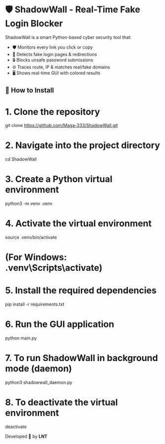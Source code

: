 # 🛡️ ShadowWall - Real-Time Fake Login Blocker

ShadowWall is a smart Python-based cyber security tool that:

- 🛡️ Monitors every link you click or copy
- 🔗 Detects fake login pages & redirections
- 🔒 Blocks unsafe password submissions
- 🌐 Traces route, IP & matches real/fake domains
- 🖥️ Shows real-time GUI with colored results

## 🔧 How to Install
# 1. Clone the repository
git clone https://github.com/Maga-333/ShadowWall.git

# 2. Navigate into the project directory
cd ShadowWall

# 3. Create a Python virtual environment
python3 -m venv .venv

# 4. Activate the virtual environment
source .venv/bin/activate
# (For Windows: .venv\Scripts\activate)

# 5. Install the required dependencies
pip install -r requirements.txt

# 6. Run the GUI application
python main.py

# 7. To run ShadowWall in background mode (daemon)
python3 shadowwall_daemon.py

# 8. To deactivate the virtual environment
deactivate


Developed 💛 by **LNT**
